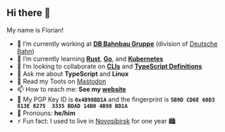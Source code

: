## Hi there 👋

My name is Florian!

- 🔭 I’m currently working at [**DB Bahnbau Gruppe**](https://www.bahnbaugruppe.de/) (division of [Deutsche Bahn](https://deutschebahn.com/))
- 🌱 I’m currently learning [**Rust**](https://www.rust-lang.org), [**Go**](https://golang.org), and [**Kubernetes**](https://kubernetes.io/)
- 👯 I’m looking to collaborate on [**CLIs**](https://github.com/search?q=user%3Affflorian+cli) and [**TypeScript Definitions**](https://github.com/DefinitelyTyped/DefinitelyTyped/)
- 💬 Ask me about **TypeScript** and **Linux**
- 🐘 Read my Toots on <a rel="nofollow me" href="https://chaos.social/@ffflorian">Mastodon</a>
- 📫 How to reach me: **See my [website](https://ffflorian.dev)**
- 🔑 My PGP Key ID is **`0x4B98BD1A`** and the fingerprint is **`5B9D CD6E 60D3 813E 8275  3335 BDAD 14B0 4B98 BD1A`**
- 🙂 Pronouns: **he/him**
- ⚡ Fun fact: I used to live in [Novosibirsk](https://www.google.com/maps/place/Novosibirsk,+Novosibirsk+Oblast,+Russia/@54.9698965,82.8093258,11z) for one year 🏙️
